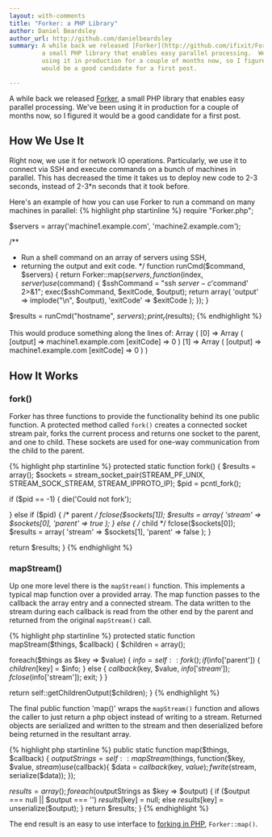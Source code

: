 ```yaml
---
layout: with-comments
title: "Forker: a PHP Library"
author: Daniel Beardsley
author_url: http://github.com/danielbeardsley
summary: A while back we released [Forker](http://github.com/ifixit/Forker),
         a small PHP library that enables easy parallel processing.  We've been
         using it in production for a couple of months now, so I figured it
         would be a good candidate for a first post.

---
```


A while back we released [Forker](http://github.com/ifixit/Forker), a small PHP
library that enables easy parallel processing.  We've been using it in
production for a couple of months now, so I figured it would be a good
candidate for a first post.

How We Use It
-------------
Right now, we use it for network IO operations.  Particularly, we use it to
connect via SSH and execute commands on a bunch of machines in parallel.  This
has decreased the time it takes us to deploy new code to 2-3 seconds, instead
of 2-3*n seconds that it took before.

Here's an example of how you can use Forker to run a command on many machines
in parallel:
{% highlight php startinline %}
require "Forker.php";

$servers = array('machine1.example.com', 'machine2.example.com');

/**
 * Run a shell command on an array of servers using SSH,
 * returning the output and exit code.
 */
function runCmd($command, $servers) {
    return Forker::map($servers,
    function($index, $server) use ($command) {
        $sshCommand = "ssh $server -c '$command' 2>&1";
        exec($sshCommand, $exitCode, $output);
        return array(
            'output' => implode("\n", $output),
            'exitCode' => $exitCode
        );
    });
}

$results = runCmd("hostname", $servers);
print_r($results);
{% endhighlight %}

This would produce something along the lines of:
    Array
    (
        [0] => Array
            (
                [output] => machine1.example.com
                [exitCode] => 0
            )
        [1] => Array
            (
                [output] => machine1.example.com
                [exitCode] => 0
            )
    )


How It Works
------------

### fork()

Forker has three functions to provide the functionality
behind its one public function.  A protected method called
`fork()` creates a connected socket stream pair, forks the current
process and returns one socket to the parent, and one to
child. These sockets are used for one-way communication from
the child to the parent.

{% highlight php startinline %}
protected static function fork() {
   $results = array();
   $sockets = stream_socket_pair(STREAM_PF_UNIX,
                                 STREAM_SOCK_STREAM,
                                 STREAM_IPPROTO_IP);
   $pid     = pcntl_fork();

   if ($pid == -1) {
      die('Could not fork');

   } else if ($pid) {
        /* parent */
       fclose($sockets[1]);
       $results = array(
          'stream' => $sockets[0],
          'parent' => true
       );
   } else {
       /* child */
       fclose($sockets[0]);
       $results = array(
          'stream' => $sockets[1],
          'parent' => false
       );
   }

   return $results;
}
{% endhighlight %}


### mapStream()

Up one more level there is the `mapStream()` function.
This implements a typical map function over a provided array.
The map function passes to the callback the array entry and a connected stream.
The data written to the stream during each callback is read
from the other end by the parent and returned from the original
`mapStream()` call.

{% highlight php startinline %}
protected static function mapStream($things, $callback) {
   $children = array();

   foreach($things as $key => $value) {
      $info = self::fork();
      if ($info['parent']) {
         $children[$key] = $info;
      } else {
         $callback($key, $value, $info['stream']);
         fclose($info['stream']);
         exit;
      }
   }

   return self::getChildrenOutput($children);
}
{% endhighlight %}

The final public function 'map()' wraps the `mapStream()`
function and allows the caller to just return a php
object instead of writing to a stream.  Returned objects are serialized
and written to the stream and then deserialized before being returned
in the resultant array.

{% highlight php startinline %}
public static function map($things, $callback) {
   $outputStrings = self::mapStream($things,
   function($key, $value, $stream) use ($callback){
      $data = $callback($key, $value);
      fwrite($stream, serialize($data));
   });

   $results = array();
   foreach ($outputStrings as $key => $output) {
      if ($output === null || $output === '')
         $results[$key] = null;
      else
         $results[$key] = unserialize($output);
   }
   return $results;
}
{% endhighlight %}

The end result is an easy to use interface to [forking in
PHP](https://github.com/iFixit/forker), `Forker::map()`.

